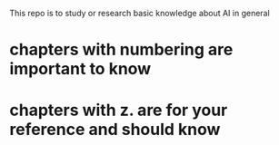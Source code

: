This repo is to study or research basic knowledge about AI in general

# chapters with numbering are important to know

# chapters with z. are for your reference and should know
